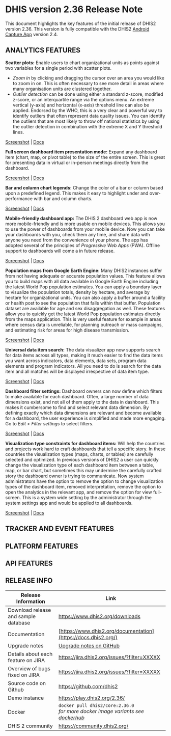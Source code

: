 # DHIS version 2.36 Release Note

This document highlights the key features of the initial release of DHIS2 version 2.36. This version is fully compatible with the DHIS2 [Android Capture App](https://www.dhis2.org/android-2-4) version 2.4.


## ANALYTICS FEATURES

**Scatter plots:** Enable users to chart organizational units as points against two variables for a single period with scatter plots.

  - *Zoom in* by clicking and dragging the cursor over an area you would like to zoom in on. This is often necessary to see more detail in areas where many organisation units are clustered together. 
  - *Outlier detection* can be done using either a standard z-score, modified z-score, or an interquartile range via the options menu. An extreme vertical (y-axis) and horizontal (x-axis) threshold line can also be applied. Endorsed by the WHO, this is a very clear and powerful way to identify outliers that often represent data quality issues. You can identify the outliers that are most likely to throw off national statistics by using the outlier detection in combination with the extreme X and Y threshold lines.

[Screenshot]() | [Docs]()

**Full screen dashboard item presentation mode:** Expand any dashboard item (chart, map, or pivot table) to the size of the entire screen. This is great  for presenting data in virtual or in-person meetings directly from the dashboard.

[Screenshot]() | [Docs]()

**Bar and column chart legends:** Change the color of a bar or column based upon a predefined legend. This makes it easy to highlight under and over-performance with bar and column charts.

[Screenshot]() | [Docs]()

**Mobile-friendly dashboard app:** The DHIS 2 dashboard web app is now more mobile-friendly and is more usable on mobile devices. This allows you to use the power of dashboards from your mobile device. Now you can take your dashboards with you, check them any time, and share data with anyone you need from the convenience of your phone. The app has adopted several of the principles of _Progressive Web Apps_ (PWA). Offline support to dashboards will come a in future release.

[Screenshot]() | [Docs]()

**Population maps from Google Earth Engine:** Many DHIS2 instances suffer from not having adequate or accurate population values. This feature allows you to build maps with all data available in Google Earth Engine including the latest World Pop population estimates. You can apply a boundary layer to visualize the population totals, density by hectare, and average by hectare for organizational units. You can also apply a buffer around a facility or health post to see the population that falls within that buffer. Population dataset are available for age and sex disaggregation as well. These features allow you to quickly get the latest World Pop population estimates directly from the maps application. This is very useful feature for example in areas where census data is unreliable, for planning outreach or mass campaigns, and estimating risk for areas for high disease transmission.

[Screenshot]() | [Docs]()

**Universal data item search:** The data visualizer app now supports search for data items across all types, making it much easier to find the data items you want across indicators, data elements, data sets, program data elements and program indicators. All you need to do is search for the data item and all matches will be displayed irrespective of data item type.

[Screenshot]() | [Docs]()

**Dashboard filter settings:** Dashboard owners can now define which filters to make available for each dashboard. Often, a large number of data dimensions exist, and not all of them apply to the data in dashboard. This makes it cumbersome to find and select relevant data dimension. By defining exactly which data dimensions are relevant and become available for a dashboard, the user experience is simplified and made more engaging. Go to _Edit_ > _Filter settings_ to select filters.

[Screenshot]() | [Docs]()

**Visualization type constraints for dashboard items:** Will help the countries and projects work hard to craft dashboards that tell a specific story. In these countries the visualization types (maps, charts, or tables) are carefully selected and optimized. In previous versions of DHIS2 a user can quickly change the visualization type of each dashboard item between a table, map, or bar chart, but sometimes this may undermine the carefully crafted story the dashboard owner is trying to communicate. Now system administrators have the option to remove the option to change visualization types of the dashboard item, removed interpretation, remove the option to open the analytics in the relevant app, and remove the option for view full-screen. This is a system wide setting by the administrator through the system settings app and would be applied to all dashboards.

[Screenshot]() | [Docs]()


## TRACKER AND EVENT FEATURES



## PLATFORM FEATURES



## API FEATURES



## RELEASE INFO


|Release Information|Link|
| --- | --- |
|Download release and sample database|https://www.dhis2.org/downloads|
|Documentation|[https://www.dhis2.org/documentation](https://docs.dhis2.org/)|
|Upgrade notes|[Upgrade notes on GitHub](https://github.com/dhis2/dhis2-releases/blob/master/releases/2.36/README.md)|
|Details about each feature on JIRA|https://jira.dhis2.org/issues/?filter=XXXXX|
|Overview of bugs fixed on JIRA|https://jira.dhis2.org/issues/?filter=XXXXX|
|Source code on Github|https://github.com/dhis2|
|Demo instance|https://play.dhis2.org/2.36/|
|Docker|`docker pull dhis2/core:2.36.0`<br>_for more docker image variants see [dockerhub](https://hub.docker.com/repository/docker/dhis2/core)_|
|DHIS 2 community|https://community.dhis2.org/|
